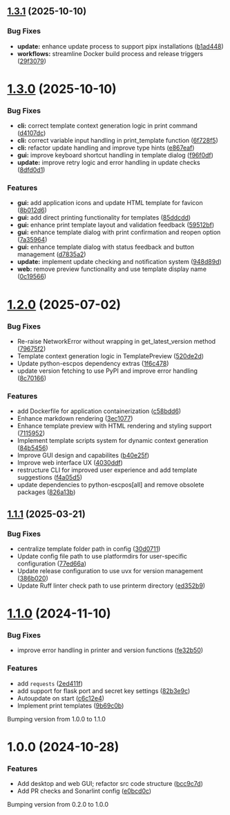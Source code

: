 ## [1.3.1](https://github.com/AN0DA/printerm/compare/v1.3.0...v1.3.1) (2025-10-10)


### Bug Fixes

* **update:** enhance update process to support pipx installations ([b1ad448](https://github.com/AN0DA/printerm/commit/b1ad4486d136510ace6590f08b3b5d381fc611dc))
* **workflows:** streamline Docker build process and release triggers ([29f3079](https://github.com/AN0DA/printerm/commit/29f3079e761dc239bfcf028cbd2ddd611161c0eb))

# [1.3.0](https://github.com/AN0DA/printerm/compare/v1.2.0...v1.3.0) (2025-10-10)


### Bug Fixes

* **cli:** correct template context generation logic in print command ([d4107dc](https://github.com/AN0DA/printerm/commit/d4107dc68fa093f7a05afaa1ec9a5bf38fc3dfe5))
* **cli:** correct variable input handling in print_template function ([6f728f5](https://github.com/AN0DA/printerm/commit/6f728f5f2b92211151b5c373a88f784f6b6dadc0))
* **cli:** refactor update handling and improve type hints ([e867eaf](https://github.com/AN0DA/printerm/commit/e867eaf397aa92475d49abc9227c715959f18955))
* **gui:** improve keyboard shortcut handling in template dialog ([f96f0df](https://github.com/AN0DA/printerm/commit/f96f0dfc67740a70df608685163137a5f309c3d2))
* **update:** improve retry logic and error handling in update checks ([8dfd0d1](https://github.com/AN0DA/printerm/commit/8dfd0d177f0e9f2f9d71cc0c98230d79a329a18d))


### Features

* **gui:** add application icons and update HTML template for favicon ([8b012d6](https://github.com/AN0DA/printerm/commit/8b012d63cc9bcb02b4c53f61255b77da016ffa7c))
* **gui:** add direct printing functionality for templates ([85ddcdd](https://github.com/AN0DA/printerm/commit/85ddcdd663659576b9b7c2c25e274ad1d496eff3))
* **gui:** enhance print template layout and validation feedback ([59512bf](https://github.com/AN0DA/printerm/commit/59512bf19035d51fdbde168fbffcf6c864e73475))
* **gui:** enhance template dialog with print confirmation and reopen option ([7a35964](https://github.com/AN0DA/printerm/commit/7a359649a34ef519b3550d2dfae39d90e0841d86))
* **gui:** enhance template dialog with status feedback and button management ([d7835a2](https://github.com/AN0DA/printerm/commit/d7835a2a4ffa87dcbbae77f5bf2bc8b150a3142d))
* **update:** implement update checking and notification system ([948d89d](https://github.com/AN0DA/printerm/commit/948d89d7a6ce0147105cc561b252dda95980a917))
* **web:** remove preview functionality and use template display name ([0c19566](https://github.com/AN0DA/printerm/commit/0c1956629d39e8e23e8defd166e3aa9246d9dea8))

# [1.2.0](https://github.com/AN0DA/printerm/compare/v1.1.1...v1.2.0) (2025-07-02)


### Bug Fixes

* Re-raise NetworkError without wrapping in get_latest_version method ([79675f2](https://github.com/AN0DA/printerm/commit/79675f24624c9149bc2b7d0bd671bd141c6b4390))
* Template context generation logic in TemplatePreview ([520de2d](https://github.com/AN0DA/printerm/commit/520de2de595bee0abb81faea042ef3716b1e4f1f))
* Update python-escpos dependency extras ([1f6c478](https://github.com/AN0DA/printerm/commit/1f6c4788bcde6f24a5205bdaae4f45b91b8548b2))
* update version fetching to use PyPI and improve error handling ([8c70166](https://github.com/AN0DA/printerm/commit/8c7016649b9fb745bde785cf85a85ffac28d1706))


### Features

* add Dockerfile for application containerization ([c58bdd6](https://github.com/AN0DA/printerm/commit/c58bdd6add2e0402ebd0bdd71699a146e96d33cf))
* Enhance markdown rendering ([3ec1077](https://github.com/AN0DA/printerm/commit/3ec10772520f758e04fa0b53c0c1b8fb9ebff5de))
* Enhance template preview with HTML rendering and styling support ([7115952](https://github.com/AN0DA/printerm/commit/71159520b657b9d7933eb1d63be50cba688b496f))
* Implement template scripts system for dynamic context generation ([84b5456](https://github.com/AN0DA/printerm/commit/84b5456bd2ef29b8479eb3bd6b6308b4cc65458f))
* Improve GUI design and capabilites ([b40e25f](https://github.com/AN0DA/printerm/commit/b40e25fd9663963bda8219f4e60820c0a2cbbaaa))
* Improve web interface UX ([4030ddf](https://github.com/AN0DA/printerm/commit/4030ddffd0f1e353d5374f2696715db7bc1596eb))
* restructure CLI for improved user experience and add template suggestions ([f4a05d5](https://github.com/AN0DA/printerm/commit/f4a05d5d276fb8b9a5241d5b92ef53a89a35751c))
* update dependencies to python-escpos[all] and remove obsolete packages ([826a13b](https://github.com/AN0DA/printerm/commit/826a13b0dac70e54f463b9a0ffa4dfd34921bf4d))

## [1.1.1](https://github.com/AN0DA/printerm/compare/v1.1.0...v1.1.1) (2025-03-21)


### Bug Fixes

* centralize template folder path in config ([30d0711](https://github.com/AN0DA/printerm/commit/30d07115e70c1bd49989b2adf56a664ef571f2e8))
* Update config file path to use platformdirs for user-specific configuration ([77ed66a](https://github.com/AN0DA/printerm/commit/77ed66afab387526364a51dc028528680d64f488))
* Update release configuration to use uvx for version management ([386b020](https://github.com/AN0DA/printerm/commit/386b0203f471400f91c702ffa4685bacdb8d9c16))
* Update Ruff linter check path to use printerm directory ([ed352b9](https://github.com/AN0DA/printerm/commit/ed352b92861fd2f338410df8fa778b5712f05f70))

# [1.1.0](https://github.com/AN0DA/tp/compare/v1.0.0...v1.1.0) (2024-11-10)


### Bug Fixes

* improve error handling in printer and version functions ([fe32b50](https://github.com/AN0DA/tp/commit/fe32b50b005d5ca6dd347d6cc3a962021f8d0e49))


### Features

* add `requests` ([2ed411f](https://github.com/AN0DA/tp/commit/2ed411f806513faef58c79cdb36d8df37112e54c))
* add support for flask port and secret key settings ([82b3e9c](https://github.com/AN0DA/tp/commit/82b3e9cc7073d6de2ba15aae86831b1d6eaa1df2))
* Autoupdate on start ([c6c12e4](https://github.com/AN0DA/tp/commit/c6c12e4ac5e1904451335f2a1e9ae58615197b0a))
* Implement print templates ([9b69c0b](https://github.com/AN0DA/tp/commit/9b69c0bf806fdb31db7d129ff0d1e68226a2520c))





Bumping version from 1.0.0 to 1.1.0

# 1.0.0 (2024-10-28)


### Features

* Add desktop and web GUI; refactor src code structure ([bcc9c7d](https://github.com/AN0DA/tp/commit/bcc9c7d9e0e3a0c15424c03634d79931d8e0ecb7))
* Add PR checks and Sonarlint config ([e0bcd0c](https://github.com/AN0DA/tp/commit/e0bcd0cc4b8bcde5892657dddbf6f4b756c59912))





Bumping version from 0.2.0 to 1.0.0
